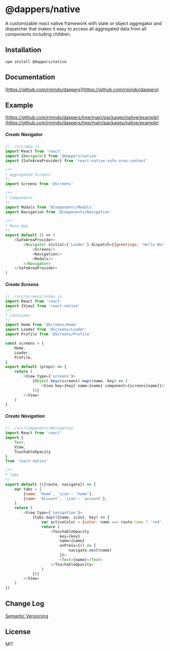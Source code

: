 # @dappers/native

A customizable react native framework with state or object aggregator and dispatcher that makes it easy to access all aggregated data from all components including children.

## Installation
```
npm install @dappers/native
```

## Documentation
[https://github.com/rmindo/dappers](https://github.com/rmindo/dappers)

## Example
[https://github.com/rmindo/dappers/tree/main/packages/native/example](https://github.com/rmindo/dappers/tree/main/packages/native/example)

##### Create Navigator
```js
// ./src/App.js
import React from 'react'
import {Navigator} from '@dappers/native'
import {SafeAreaProvider} from 'react-native-safe-area-context'

/**
* Aggregated Screens
*/
import Screens from '@Screens'

/**
* Components
*/
import Modals from '@Components/Modals'
import Navigation from '@Components/Navigation'

/**
* Main App
*/
export default () => (
    <SafeAreaProvider>
        <Navigator initial={'Loader'} dispatch={{greetings: 'Hello World'}}>
            <Screens/>
            <Navigation/>
            <Modals/>
        </Navigator>
    </SafeAreaProvider>
)
```


##### Create Screens
```js
// ./src/Screens/index.js
import React from 'react'
import {View} from 'react-native'
/**
* Container
*/
import Home from '@Screens/Home'
import Loader from '@Screens/Loader'
import Profile from '@Screens/Profile'

const screens = {
    Home,
    Loader,
    Profile,
}
export default (props) => {
    return (
        <View type={'screens'}>
            {Object.keys(screens).map((name, key) => (
                <View key={key} name={name} component={screens[name]}/>
            ))}
        </View>
    )
}
```


##### Create Navigation
```js
// ./src/Components/Navigation
import React from 'react'
import {
    Text,
    View,
    TouchableOpacity
}
from 'react-native'

/**
* Tabs
*/
export default (({route, navigate}) => {
    var tabs = [
        {name: 'Home', 'icon': 'home'},
        {name: 'Account', 'icon': 'account'},
    ]
    return (
        <View type={'navigation'}>
            {tabs.map(({name, icon}, key) => {
                var activeColor = {color: name === route.name ? 'red' : '#555'}
                return (
                    <TouchableOpacity
                        key={key}
                        name={name}
                        onPress={() => {
                            navigate.next(name)
                        }}>
                        <Text>{name}</Text>
                    </TouchableOpacity>
                )
            })}
        </View>
    )
})
```



## Change Log

[Semantic Versioning](http://semver.org/)

## License

MIT
